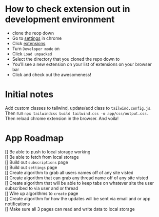 <h1>How to check extension out in development environment</h1>

- clone the reop down
- Go to [settings](chrome://settings/) in chrome
- Click [extensions](chrome://extensions/)
- Turn `Developer mode` on
- Click `Load unpacked`
- Select the directory that you cloned the repo down to
- You'll see a new extension on your list of extensions on your browser bar
- Click and check out the awesomeness!

<h1>Initial notes </h1>

Add custom classes to tailwind, update/add class to `tailwind.config.js`. Then run `npx tailwindcss build tailwind.css -o app/css/output.css`. Then reload chrome extension in the browser. And voila!

<h1> App Roadmap </h1>

[] Be able to push to local storage working
<br>
[] Be able to fetch from local storage
<br>
[] Build out `subscriptions` page
<br>
[] Build out `settings` page
<br>
[] Create algorithm to grab all users names off of any site visted
<br>
[] Create algorithm that can grab any thread name off of any site visted
<br>
[] Create algorithm that will be able to keep tabs on whatever site the user subscribed to via user and or thread
<br>
[] Wire up algorithms to `create` page
<br>
[] Create algorithm for how the updates will be sent via email and or app notifications
<br>
[] Make sure all 3 pages can read and write data to local storage
